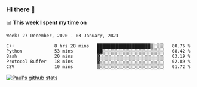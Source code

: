 ### Hi there 👋

📊 **This week I spent my time on**
<!--START_SECTION:waka-->
```text
Week: 27 December, 2020 - 03 January, 2021

C++               8 hrs 28 mins   ████████████████████▒░░░░   80.76 % 
Python            53 mins         ██░░░░░░░░░░░░░░░░░░░░░░░   08.42 % 
Bash              20 mins         ▓░░░░░░░░░░░░░░░░░░░░░░░░   03.19 % 
Protocol Buffer   18 mins         ▓░░░░░░░░░░░░░░░░░░░░░░░░   02.89 % 
CSV               10 mins         ▒░░░░░░░░░░░░░░░░░░░░░░░░   01.72 % 
```
<!--END_SECTION:waka-->


[![Paul's github stats](https://github-readme-stats.vercel.app/api?username=mickeyouyou&theme=dracula&show_icons=true)](https://github.com/anuraghazra/github-readme-stats)
